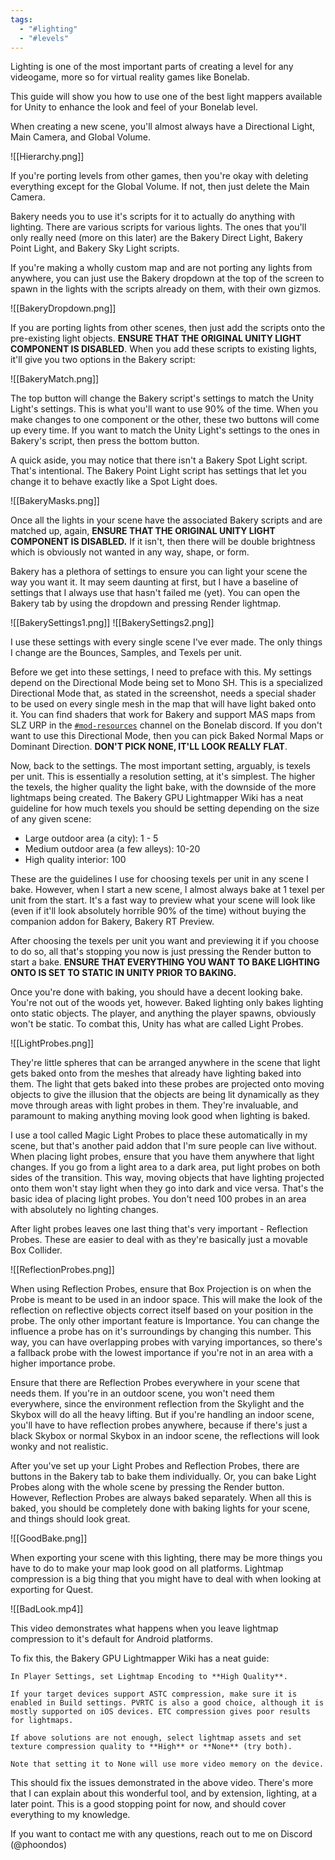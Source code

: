 ```yaml
---
tags:
  - "#lighting"
  - "#levels"
---
```

Lighting is one of the most important parts of creating a level for any videogame, more so for virtual reality games like Bonelab. 

This guide will show you how to use one of the best light mappers available for Unity to enhance the look and feel of your Bonelab level. 

When creating a new scene, you'll almost always have a Directional Light, Main Camera, and Global Volume. 

![[Hierarchy.png]]

If you're porting levels from other games, then you're okay with deleting everything except for the Global Volume. If not, then just delete the Main Camera. 

Bakery needs you to use it's scripts for it to actually do anything with lighting. There are various scripts for various lights. The ones that you'll only really need (more on this later) are the Bakery Direct Light, Bakery Point Light, and Bakery Sky Light scripts. 

If you're making a wholly custom map and are not porting any lights from anywhere, you can just use the Bakery dropdown at the top of the screen to spawn in the lights with the scripts already on them, with their own gizmos.

![[BakeryDropdown.png]]

If you are porting lights from other scenes, then just add the scripts onto the pre-existing light objects. **ENSURE THAT THE ORIGINAL UNITY LIGHT COMPONENT IS DISABLED**. When you add these scripts to existing lights, it'll give you two options in the Bakery script:

![[BakeryMatch.png]]

The top button will change the Bakery script's settings to match the Unity Light's settings. This is what you'll want to use 90% of the time. When you make changes to one component or the other, these two buttons will come up every time. If you want to match the Unity Light's settings to the ones in Bakery's script, then press the bottom button.

A quick aside, you may notice that there isn't a Bakery Spot Light script. That's intentional. The Bakery Point Light script has settings that let you change it to behave exactly like a Spot Light does.

![[BakeryMasks.png]]

Once all the lights in your scene have the associated Bakery scripts and are matched up, again, **ENSURE THAT THE ORIGINAL UNITY LIGHT COMPONENT IS DISABLED.** If it isn't, then there will be double brightness which is obviously not wanted in any way, shape, or form.

Bakery has a plethora of settings to ensure you can light your scene the way you want it. It may seem daunting at first, but I have a baseline of settings that I always use that hasn't failed me (yet). You can open the Bakery tab by using the dropdown and pressing Render lightmap.

![[BakerySettings1.png]]
![[BakerySettings2.png]]

I use these settings with every single scene I've ever made. The only things I change  are the Bounces, Samples, and Texels per unit. 

Before we get into these settings, I need to preface with this. My settings depend on the Directional Mode being set to Mono SH.  This is a specialized Directional Mode that, as stated in the screenshot, needs a special shader to be used on every single mesh in the map that will have light baked onto it. You can find shaders that work for Bakery and support MAS maps from SLZ URP in the [`#mod-resources`](https://discord.com/channels/563139253542846474/745573692687515709) channel on the Bonelab discord. If you don't want to use this Directional Mode, then you can pick Baked Normal Maps or Dominant Direction. **DON'T PICK NONE, IT'LL LOOK REALLY FLAT**.

Now, back to the settings. The most important setting, arguably, is texels per unit. This is essentially a resolution setting, at it's simplest. The higher the texels, the higher quality the light bake, with the downside of the more lightmaps being created. The Bakery GPU Lightmapper Wiki has a neat guideline for how much texels you should be setting depending on the size of any given scene:

- Large outdoor area (a city): 1 - 5
- Medium outdoor area (a few alleys): 10-20
- High quality interior: 100

These are the guidelines I use for choosing texels per unit in any scene I bake. However, when I start a new scene, I almost always bake at 1 texel per unit from the start. It's a fast way to preview what your scene will look like (even if it'll look absolutely horrible 90% of the time) without buying the companion addon for Bakery, Bakery RT Preview.

After choosing the texels per unit you want and previewing it if you choose to do so, all that's stopping you now is just pressing the Render button to start a bake. **ENSURE THAT EVERYTHING YOU WANT TO BAKE LIGHTING ONTO IS SET TO STATIC IN UNITY PRIOR TO BAKING.** 

Once you're done with baking, you should have a decent looking bake. You're not out of the woods yet, however. Baked lighting only bakes lighting onto static objects. The player, and anything the player spawns, obviously won't be static. To combat this, Unity has what are called Light Probes. 

![[LightProbes.png]]

They're little spheres that can be arranged anywhere in the scene that light gets baked onto from the meshes that already have lighting baked into them. The light that gets baked into these probes are projected onto moving objects to give the illusion that the objects are being lit dynamically as they move through areas with light probes in them. They're invaluable, and paramount to making anything moving look good when lighting is baked.

I use a tool called Magic Light Probes to place these automatically in my scene, but that's another paid addon that I'm sure people can live without. When placing light probes, ensure that you have them anywhere that light changes. If you go from a light area to a dark area, put light probes on both sides of the transition. This way, moving objects that have lighting projected onto them won't stay light when they go into dark and vice versa. That's the basic idea of placing light probes. You don't need 100 probes in an area with absolutely no lighting changes.

After light probes leaves one last thing that's very important - Reflection Probes. These are easier to deal with as they're basically just a movable Box Collider. 

![[ReflectionProbes.png]]

When using Reflection Probes, ensure that Box Projection is on when the Probe is meant to be used in an indoor space. This will make the look of the reflection on reflective objects correct itself based on your position in the probe. The only other important feature is Importance. You can change the influence a probe has on it's surroundings by changing this number. This way, you can have overlapping probes with varying importances, so there's a fallback probe with the lowest importance if you're not in an area with a higher importance probe.

Ensure that there are Reflection Probes everywhere in your scene that needs them. If you're in an outdoor scene, you won't need them everywhere, since the environment reflection from the Skylight and the Skybox will do all the heavy lifting. But if you're handling an indoor scene, you'll have to have reflection probes anywhere, because if there's just a black Skybox or normal Skybox in an indoor scene, the reflections will look wonky and not realistic.

After you've set up your Light Probes and Reflection Probes, there are buttons in the Bakery tab to bake them individually. Or, you can bake Light Probes along with the whole scene by pressing the Render button. However, Reflection Probes are always baked separately. When all this is baked, you should be completely done with baking lights for your scene, and things should look great.

![[GoodBake.png]]

When exporting your scene with this lighting, there may be more things you have to do to make your map look good on all platforms. Lightmap compression is a big thing that you might have to deal with when looking at exporting for Quest.

![[BadLook.mp4]]

This video demonstrates what happens when you leave lightmap compression to it's default for Android platforms.

To fix this, the Bakery GPU Lightmapper Wiki has a neat guide:

```
In Player Settings, set Lightmap Encoding to **High Quality**.

If your target devices support ASTC compression, make sure it is enabled in Build settings. PVRTC is also a good choice, although it is mostly supported on iOS devices. ETC compression gives poor results for lightmaps.

If above solutions are not enough, select lightmap assets and set texture compression quality to **High** or **None** (try both).

Note that setting it to None will use more video memory on the device.
```

This should fix the issues demonstrated in the above video. There's more that I can explain about this wonderful tool, and by extension, lighting, at a later point. This is a good stopping point for now, and should cover everything to my knowledge.

If you want to contact me with any questions, reach out to me on Discord (@phoondos)